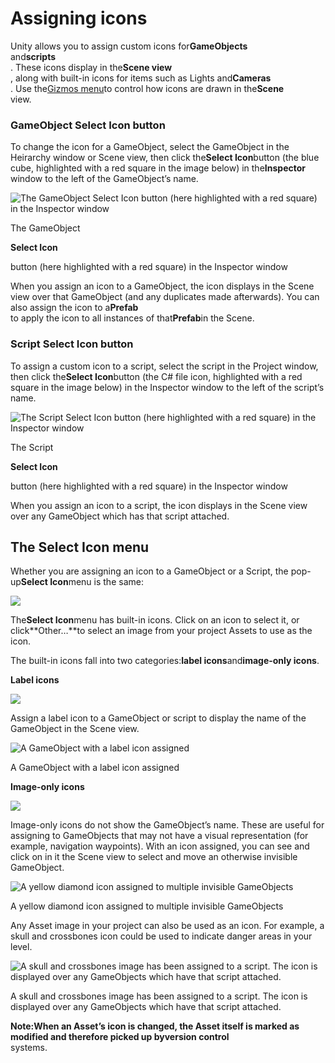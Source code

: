 # Assigning icons

Unity allows you to assign custom icons for**GameObjects**  
and**scripts**  
. These icons display in the**Scene view**  
, along with built-in icons for items such as Lights and**Cameras**  
. Use the[Gizmos menu](https://docs.unity3d.com/2019.2/Documentation/Manual/GizmosMenu.html)to control how icons are drawn in the**Scene**  
view.

### GameObject Select Icon button

To change the icon for a GameObject, select the GameObject in the Heirarchy window or Scene view, then click the**Select Icon**button \(the blue cube, highlighted with a red square in the image below\) in the**Inspector**  
window to the left of the GameObject’s name.

![](https://docs.unity3d.com/2019.2/Documentation/uploads/Main/IconSelectorForGameObject.png "The GameObject Select Icon button \(here highlighted with a red square\) in the Inspector window")

The GameObject

**Select Icon**

button \(here highlighted with a red square\) in the Inspector window

When you assign an icon to a GameObject, the icon displays in the Scene view over that GameObject \(and any duplicates made afterwards\). You can also assign the icon to a**Prefab**  
to apply the icon to all instances of that**Prefab**in the Scene.

### Script Select Icon button

To assign a custom icon to a script, select the script in the Project window, then click the**Select Icon**button \(the C\# file icon, highlighted with a red square in the image below\) in the Inspector window to the left of the script’s name.

![](https://docs.unity3d.com/2019.2/Documentation/uploads/Main/IconSelectorForScript.png "The Script Select Icon button \(here highlighted with a red square\) in the Inspector window")

The Script

**Select Icon**

button \(here highlighted with a red square\) in the Inspector window

When you assign an icon to a script, the icon displays in the Scene view over any GameObject which has that script attached.

## The Select Icon menu

Whether you are assigning an icon to a GameObject or a Script, the pop-up**Select Icon**menu is the same:

![](https://docs.unity3d.com/2019.2/Documentation/uploads/Main/IconSelectorPopup.png)

The**Select Icon**menu has built-in icons. Click on an icon to select it, or click**Other…**to select an image from your project Assets to use as the icon.

The built-in icons fall into two categories:**label icons**and**image-only icons**.

**Label icons**

![](https://docs.unity3d.com/2019.2/Documentation/uploads/Main/LabelIcons.png)

Assign a label icon to a GameObject or script to display the name of the GameObject in the Scene view.

![](https://docs.unity3d.com/2019.2/Documentation/uploads/Main/IconLabel.jpg "A GameObject with a label icon assigned")

A GameObject with a label icon assigned

**Image-only icons**

![](https://docs.unity3d.com/2019.2/Documentation/uploads/Main/ImageOnlyIcons.png)

Image-only icons do not show the GameObject’s name. These are useful for assigning to GameObjects that may not have a visual representation \(for example, navigation waypoints\). With an icon assigned, you can see and click on in it the Scene view to select and move an otherwise invisible GameObject.

![](https://docs.unity3d.com/2019.2/Documentation/uploads/Main/IconsAssignedToInvisibleGameObjects.jpg "A yellow diamond icon assigned to multiple invisible GameObjects")

A yellow diamond icon assigned to multiple invisible GameObjects

Any Asset image in your project can also be used as an icon. For example, a skull and crossbones icon could be used to indicate danger areas in your level.

![](https://docs.unity3d.com/2019.2/Documentation/uploads/Main/IconCustomAssignedToScript.jpg "A skull and crossbones image has been assigned to a script. The icon is displayed over any GameObjects which have that script attached.")

A skull and crossbones image has been assigned to a script. The icon is displayed over any GameObjects which have that script attached.

**Note:**When an Asset’s icon is changed, the Asset itself is marked as modified and therefore picked up by**version control**  
systems.

